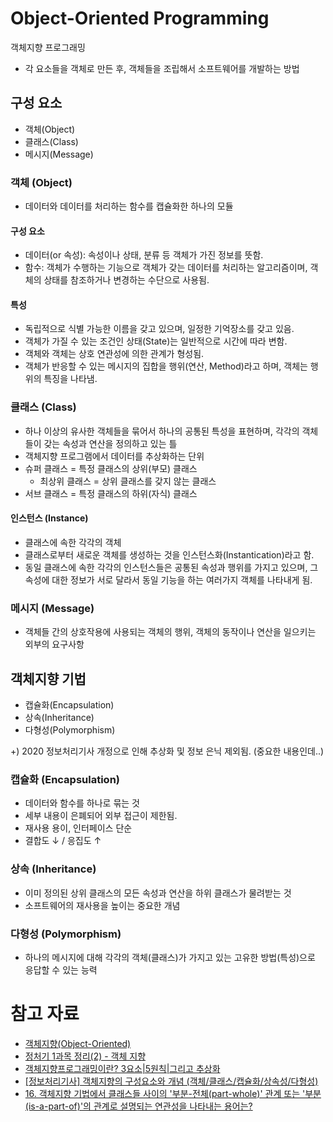 # Object-Oriented Programming

객체지향 프로그래밍

- 각 요소들을 객체로 만든 후, 객체들을 조립해서 소프트웨어를 개발하는 방법

## 구성 요소

- 객체(Object)
- 클래스(Class)
- 메시지(Message)

### 객체 (Object)

- 데이터와 데이터를 처리하는 함수를 캡슐화한 하나의 모듈

#### 구성 요소

- 데이터(or 속성): 속성이나 상태, 분류 등 객체가 가진 정보를 뜻함.
- 함수: 객체가 수행하는 기능으로 객체가 갖는 데이터를 처리하는 알고리즘이며, 객체의 상태를 참조하거나 변경하는 수단으로 사용됨.

#### 특성

- 독립적으로 식별 가능한 이름을 갖고 있으며, 일정한 기억장소를 갖고 있음.
- 객체가 가질 수 있는 조건인 상태(State)는 일반적으로 시간에 따라 변함.
- 객체와 객체는 상호 연관성에 의한 관계가 형성됨.
- 객체가 반응할 수 있는 메시지의 집합을 행위(연산, Method)라고 하며, 객체는 행위의 특징을 나타냄.

### 클래스 (Class)

- 하나 이상의 유사한 객체들을 묶어서 하나의 공통된 특성을 표현하며, 각각의 객체들이 갖는 속성과 연산을 정의하고 있는 틀
- 객체지향 프로그램에서 데이터를 추상화하는 단위
- 슈퍼 클래스 = 특정 클래스의 상위(부모) 클래스
  - 최상위 클래스 = 상위 클래스를 갖지 않는 클래스
- 서브 클래스 = 특정 클래스의 하위(자식) 클래스

#### 인스턴스 (Instance)

- 클래스에 속한 각각의 객체
- 클래스로부터 새로운 객체를 생성하는 것을 인스턴스화(Instantication)라고 함.
- 동일 클래스에 속한 각각의 인스턴스들은 공통된 속성과 행위를 가지고 있으며, 그 속성에 대한 정보가 서로 달라서 동일 기능을 하는 여러가지 객체를 나타내게 됨.

### 메시지 (Message)

- 객체들 간의 상호작용에 사용되는 객체의 행위, 객체의 동작이나 연산을 일으키는 외부의 요구사항

## 객체지향 기법

- 캡슐화(Encapsulation)
- 상속(Inheritance)
- 다형성(Polymorphism)

+) 2020 정보처리기사 개정으로 인해 추상화 및 정보 은닉 제외됨. (중요한 내용인데..)

### 캡슐화 (Encapsulation)

- 데이터와 함수를 하나로 묶는 것
- 세부 내용이 은폐되어 외부 접근이 제한됨.
- 재사용 용이, 인터페이스 단순
- 결합도 ↓ / 응집도 ↑

### 상속 (Inheritance)

- 이미 정의된 상위 클래스의 모든 속성과 연산을 하위 클래스가 물려받는 것
- 소프트웨어의 재사용을 높이는 중요한 개념

### 다형성 (Polymorphism)

- 하나의 메시지에 대해 각각의 객체(클래스)가 가지고 있는 고유한 방법(특성)으로 응답할 수 있는 능력

# 참고 자료

- [객체지향(Object-Oriented)](https://m.blog.naver.com/wook2124/222103003848)
- [정처기 1과목 정리(2) - 객체 지향](https://velog.io/@vjimmny99/%EC%A0%95%EC%B2%98%EA%B8%B0-1%EA%B3%BC%EB%AA%A9-%EC%A0%95%EB%A6%AC2-%EA%B0%9D%EC%B2%B4-%EC%A7%80%ED%96%A5)
- [객체지향프로그래밍이란? 3요소|5원칙|그리고 추상화](https://okayoon.tistory.com/entry/%EA%B0%9D%EC%B2%B4%EC%A7%80%ED%96%A5%ED%94%84%EB%A1%9C%EA%B7%B8%EB%9E%98%EB%B0%8D%EC%9D%B4%EB%9E%80-3%EC%9A%94%EC%86%8C-5%EC%9B%90%EC%B9%99-%EA%B7%B8%EB%A6%AC%EA%B3%A0-%EC%B6%94%EC%83%81%ED%99%94)
- [\[정보처리기사\] 객체지향의 구성요소와 개념 (객체/클래스/캡슐화/상속성/다형성)](https://liveyourit.tistory.com/204)
- [16. 객체지향 기법에서 클래스들 사이의 '부분-전체(part-whole)' 관계 또는 '부분(is-a-part-of)'의 관계로 설명되는 연관성을 나타내는 용어는?](https://itpmw.tistory.com/997)
